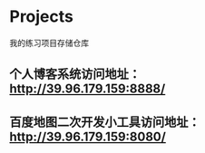 # Projects
我的练习项目存储仓库
## 个人博客系统访问地址：http://39.96.179.159:8888/
## 百度地图二次开发小工具访问地址：http://39.96.179.159:8080/

